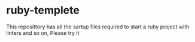 # ruby-templete
This reposittory has all the sartup files required to start a ruby project with linters and so on, Please try it
